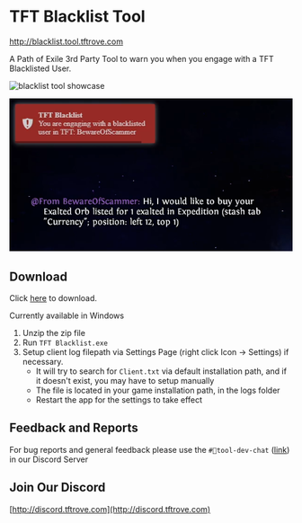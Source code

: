 # TFT Blacklist Tool

http://blacklist.tool.tftrove.com

A Path of Exile 3rd Party Tool to warn you when you engage with a TFT Blacklisted User.

![blacklist tool showcase](/readme/blacklist-tool.gif)

![blacklist tool showcase](/readme/blacklist-tool.png)

## Download

Click [here](https://github.com/The-Forbidden-Trove/blacklist-tool/releases) to download.

Currently available in Windows

1. Unzip the zip file
2. Run `TFT Blacklist.exe`
3. Setup client log filepath via Settings Page (right click Icon -> Settings) if necessary.
    - It will try to search for `Client.txt` via default installation path, and if it doesn't exist, you may have to setup manually
    - The file is located in your game installation path, in the logs folder
    - Restart the app for the settings to take effect

## Feedback and Reports

For bug reports and general feedback please use the `#💬tool-dev-chat` ([link](https://discord.com/channels/645607528297922560/680796887259021342)) in our Discord Server

## Join Our Discord

[http://discord.tftrove.com](http://discord.tftrove.com)
